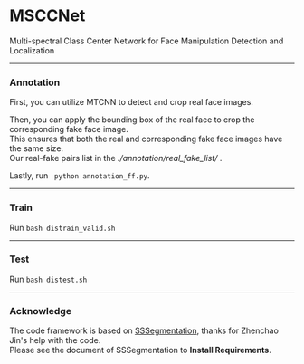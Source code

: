 # MSCCNet
Multi-spectral Class Center Network for Face Manipulation Detection and Localization

***
### Annotation
First, you can utilize MTCNN to detect and crop real face images. <br>

Then, you can apply the bounding box of the real face to crop the corresponding fake face image.  <br>
This ensures that both the real and corresponding fake face images have the same size.  <br>
Our real-fake pairs list in the *./annotation/real_fake_list/* .  <br>

Lastly, run ` python annotation_ff.py`.  <br>

***
### Train
Run `bash distrain_valid.sh`

***
### Test
Run `bash distest.sh`

***
### Acknowledge
The code framework is based on [SSSegmentation](https://github.com/SegmentationBLWX/sssegmentation), thanks for Zhenchao Jin's help with the code. <br>
Please see the document of SSSegmentation to **Install Requirements**.
